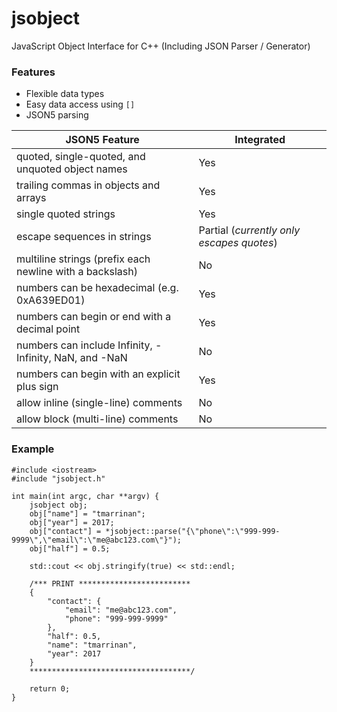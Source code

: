 # jsobject
JavaScript Object Interface for C++ (Including JSON Parser / Generator)

### Features
* Flexible data types
* Easy data access using `[]`
* JSON5 parsing

| JSON5 Feature                                            | Integrated                                |
|----------------------------------------------------------|-------------------------------------------|
| quoted, single-quoted, and unquoted object names         | Yes                                       |
| trailing commas in objects and arrays                    | Yes                                       |
| single quoted strings                                    | Yes                                       |
| escape sequences in strings                              | Partial (*currently only escapes quotes*) |
| multiline strings (prefix each newline with a backslash) | No                                        |
| numbers can be hexadecimal (e.g. 0xA639ED01)             | Yes                                       |
| numbers can begin or end with a decimal point            | Yes                                       |
| numbers can include Infinity, -Infinity, NaN, and -NaN   | No                                        |
| numbers can begin with an explicit plus sign             | Yes                                       |
| allow inline (single-line) comments                      | No                                        |
| allow block (multi-line) comments                        | No                                        |

### Example
```
#include <iostream>
#include "jsobject.h"

int main(int argc, char **argv) {
    jsobject obj;
    obj["name"] = "tmarrinan";
    obj["year"] = 2017;
    obj["contact"] = *jsobject::parse("{\"phone\":\"999-999-9999\",\"email\":\"me@abc123.com\"}");
    obj["half"] = 0.5;

    std::cout << obj.stringify(true) << std::endl;

    /*** PRINT *************************
    {
        "contact": {
            "email": "me@abc123.com",
            "phone": "999-999-9999"
        },
        "half": 0.5,
        "name": "tmarrinan",
        "year": 2017
    }
    ************************************/

    return 0;
}
```
